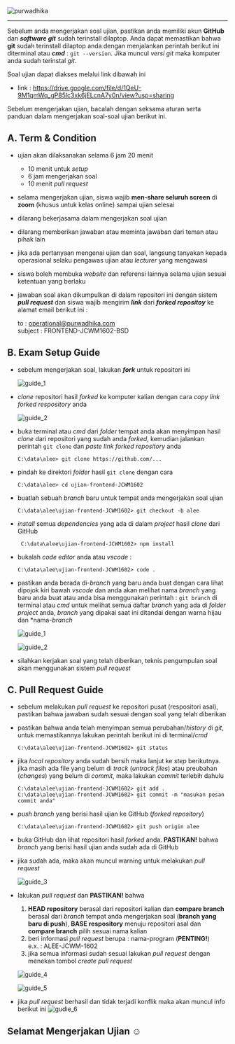 ![purwadhika](https://dm2302files.storage.live.com/y4mXzhUZVMNL_p9tVgW1HqlEUJa6ppyVCfKnxxFC4x5nfuSs_-NnMTSOFdPq6MIGrxKEZW8uGWVreQ9awWZboO6NydIZpac87UZ48QL0Y40HZv-uJOAAqVADo9m_ZBZ5ThfKAaFnCabsFufrOnkmjwdWVsaFcPVmaha7sQOlW0jmQwbbEGmbVih8UC2ouXKKdRs?width=256&height=39&cropmode=none)

---
Sebelum anda mengerjakan soal ujian, pastikan anda memiliki akun **GitHub** dan ***software git*** sudah terinstall dilaptop. Anda dapat memastikan bahwa **git** sudah terinstall dilaptop anda dengan menjalankan perintah berikut ini diterminal atau ***cmd*** : ``` git --version ```. Jika muncul *versi git* maka komputer anda sudah terinstal *git*.

Soal ujian dapat diakses melalui link dibawah ini
- link : https://drive.google.com/file/d/1QeU-9M1qmWq_gP85lc3xk6jELcnA7y0n/view?usp=sharing

Sebelum mengerjakan ujian, bacalah dengan seksama aturan serta panduan dalam mengerjakan soal-soal ujian berikut ini.

## A. Term & Condition
- ujian akan dilaksanakan selama 6 jam 20 menit
    - 10 menit untuk *setup*
    - 6 jam mengerjakan soal
    - 10 menit *pull request*
- selama mengerjakan ujian, siswa wajib **men-share seluruh screen** di **zoom** (khusus untuk kelas online) sampai ujian selesai
- dilarang bekerjasama dalam mengerjakan soal ujian
- dilarang memberikan jawaban atau meminta jawaban dari teman atau pihak lain
- jika ada pertanyaan mengenai ujian dan soal, langsung tanyakan kepada operasional selaku pengawas ujian atau *lecturer* yang mengawasi
- siswa boleh membuka *website* dan referensi lainnya selama ujian sesuai ketentuan yang berlaku
- jawaban soal akan dikumpulkan di dalam repositori ini dengan sistem ***pull request*** dan siswa wajib mengirim ***link*** dari ***forked repositoy*** ke alamat email berikut ini :<br>

    to : operational@purwadhika.com <br>
    subject : FRONTEND-JCWM1602-BSD

## B. Exam Setup Guide
- sebelum mengerjakan soal, lakukan ***fork*** untuk repositori ini

    ![guide_1](https://dm2302files.storage.live.com/y4mPM_i6lwI5k82Ir4gCZ_iG2pyP67UhSVdVDnXxY7pavQzUXOFoRhblnD7tH4UyyvIdMs5jKUeX04maDpMg8lm2xVybajcR4oKSo13SyRlQoizTsMIaBj1oRcS1X3hOXahuJ0S9RM64NNzskC016XEiY8SVoAORMWYw9twz0MNgzgebD8G-fqIiwFdk4n8KSky?width=597&height=341&cropmode=none)

- *clone* repositori hasil *forked* ke komputer kalian dengan cara *copy link forked respository* anda

    ![guide_2](https://dm2302files.storage.live.com/y4mzT4HSyqpKbCUVhsB8KhMhzEWR5SIZ_A_dtPrbBiHa7biMZOL3jZKeAicOezFOJIMPkZBsBjEDSp_Hms7JT4uItEq_k8fCzJDxUEE5mtie2mbf7-bm0E1D3pX_MlHs_AXBvIhe0qcaLxOyuuJpRcazzwAxPPpNMWXcuM4abFazCFPuSSBPksXtRhjjxgzOVbh?width=515&height=339&cropmode=none)

- buka terminal atau *cmd* dari *folder* tempat anda akan menyimpan hasil *clone* dari repositori yang sudah anda *forked*, kemudian jalankan perintah ```git clone``` dan *paste link forked repository* anda

    ```C:\data\alee> git clone https://github.com/...```

- pindah ke direktori *folder* hasil ```git clone``` dengan cara

    ``` C:\data\alee> cd ujian-frontend-JCWM1602 ``` 

- buatlah sebuah *branch* baru untuk tempat anda mengerjakan soal ujian

    ``` C:\data\alee\ujian-frontend-JCWM1602> git checkout -b alee ```

- *install* semua *dependencies* yang ada di dalam *project* hasil *clone* dari GitHub
    
    ``` C:\data\alee\ujian-frontend-JCWM1602> npm install```

- bukalah *code editor* anda atau *vscode* : 

    ``` C:\data\alee\ujian-frontend-JCWM1602> code . ```

- pastikan anda berada di-*branch* yang baru anda buat dengan cara lihat dipojok kiri bawah *vscode* dan anda akan melihat nama *branch* yang baru anda buat atau anda bisa menggunakan perintah : ``` git branch ``` di terminal atau *cmd* untuk melihat semua daftar *branch* yang ada di *folder project* anda, *branch* yang dipakai saat ini ditandai dengan warna hijau dan *nama-*branch*

    ![guide_1](https://dm2302files.storage.live.com/y4mTorNOXI0WSTMrSSxOS3W8UVAiJWTfH8IRe-Lj2Ww019HFSWLxdr-vDZ4yLWCFvQ-Iv398wwWa-Yqycn6jZvnODx9p4rXcMEhCiyiXpWgHGvr-zqUx9bNMVDtWAJix6bckKeSJS5GUb3F5hBmSjYekhEWysT8ZLrQNQQmIzKvUMKhN27VRh-gQFo9HJa__k9C?width=556&height=52&cropmode=none)
    
    ![guide_2](https://dm2302files.storage.live.com/y4mnrahhV9vqrSD3voIbCSyXPICxKLlakBAuuVq7HHmKZxWLaN9rVSd7RSj0aJE78qgRbwTwWrdYbAztQdXX0izM6gosefVDbtqqs4VjaTOAdMBOt2rapuVOImKcoPXpy-MA-Pc495WT0qLpYDyGIY0a3oI1_eVShzOS4bw1hdvEsiwxBwriAH9haI2ACkbUiIH?width=502&height=280&cropmode=none)

- silahkan kerjakan soal yang telah diberikan, teknis pengumpulan soal akan menggunakan sistem *pull request*

## C. Pull Request Guide
- sebelum melakukan *pull request* ke repositori pusat (respositori asal), pastikan bahwa jawaban sudah sesuai dengan soal yang telah diberikan
- pastikan bahwa anda telah menyimpan semua perubahan/*history* di *git*, untuk memastikannya lakukan perintah berikut ini di terminal/*cmd*

    ```C:\data\alee\ujian-frontend-JCWM1602> git status ```

- jika *local repository* anda sudah bersih maka lanjut ke *step* berikutnya. jika masih ada file yang belum di *track* (*untrack files*) atau preubahan (*changes*) yang belum di *commit*, maka lakukan *commit* terlebih dahulu

    ``` C:\data\alee\ujian-frontend-JCWM1602> git add . ``` <br>
    ``` C:\data\alee\ujian-frontend-JCWM1602> git commit -m "masukan pesan commit anda" ```

- *push branch* yang berisi hasil ujian ke GitHub (*forked repository*)

    ``` C:\data\alee\ujian-frontend-JCWM1602> git push origin alee ```

- buka GitHub dan lihat repositori hasil *forked* anda. **PASTIKAN!** bahwa *branch* yang berisi hasil ujian anda sudah ada di GitHub
- jika sudah ada, maka akan muncul warning untuk melakukan *pull request*

    ![guide_3](https://dm2302files.storage.live.com/y4mGa9MZeTWjTugH7OccfcgOb2Oni0Gutykiq0tuews5srteWd0dNZIAM6knsq4f1BqjX1rz0PHR1bd7qWK7mYR5KwrCUe_Z3VoC4bkQyDaNjuHCCpSvAoIUuHfwg72xr9oU6kmH6dv5Pz9G1uJkFtQmWH4wDqV5xrlh6fDNv-O-oeZpLGnG4cSkJB0fulX_5m4?width=456&height=203&cropmode=none)

- lakukan *pull request* dan **PASTIKAN!** bahwa
    1. **HEAD repository** berasal dari repositori kalian dan **compare branch** berasal dari *branch* tempat anda mengerjakan soal (**branch yang baru di push**), **BASE respository** menuju repositori asal dan **compare branch** pilih sesuai nama kalian
    2. beri informasi *pull request* berupa : nama-program (**PENTING!**)
    <br>e.x. : ALEE-JCWM-1602
    3. jika semua informasi sudah sesuai lakukan *pull request* dengan menekan tombol *create pull request*
    
    ![guide_4](https://dm2302files.storage.live.com/y4mKybOAijDgpGP2j84PvSlei8brxPrTsI4Jf8P3BCXWOaPxEbnk5Q0-8bQ3SHGOqsZn3VLR8WkK9MgX8QB6pKSwHgbRRGqy2YOQjLm9BTbIJrdSwk3FerqDR7P3qYthjL1E0xhVgaU6L1Uwg6bSqvneK5rldYeLTIYLMKfkpD-49n4DRx_Jv-uP8ZqwexPw7lU?width=928&height=430&cropmode=none)

    ![guide_5](https://dm2302files.storage.live.com/y4mGP_Mm82i5exgGL4SR-ClTOcnzJ2D2Rmofi81ze9P_bK8Lpx2PiQAMBVNN5tO3LbrQo-3B41CPQUkwDoV24RvGzk1knFv3mysWCa4gL7P5hrq6u8SS4_FG-8S6bRn8GELKWt2pSH8-4-Mp4cyodlMevpCJMPtjpIw6msnkZOdYujrUeRbX0fgK4CSY3bD7Wyd?width=933&height=597&cropmode=none)

- jika *pull request* berhasil dan tidak terjadi konflik maka akan muncul info berikut ini
    ![gudie_6](https://dm2302files.storage.live.com/y4m6d20-8wJHrBabe5o3boRoyLEkWPCmcvaz6z2nMFp8Qu4gVx9DBkXabQhTI8kDRAiaVshkOKYW5hX67J2SJuzwkD10vvnMPEw36Hb0c4f-sKPyNlpes8wKlB0Rqp6_-Ky1HGsw-rwuxGs-EN0x_50XsI2_ypPTpoaIZiduU-g8LAQS5OeUCdg_xVas0Fen4GY?width=939&height=138&cropmode=none)

## Selamat Mengerjakan Ujian ☺
